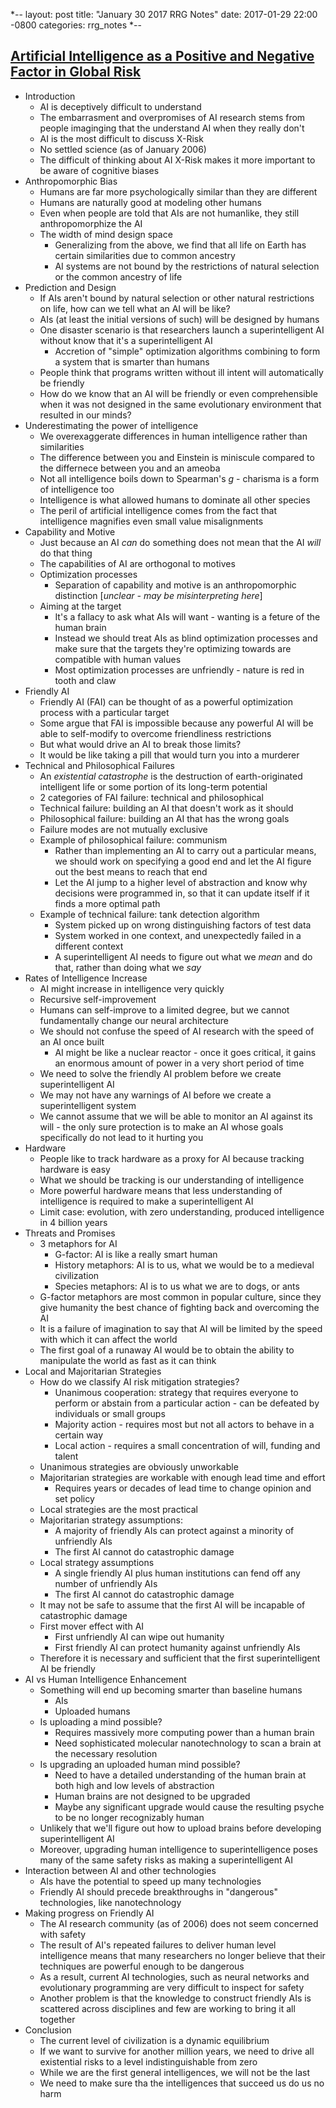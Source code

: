 *--
layout: post
title: "January 30 2017 RRG Notes"
date: 2017-01-29 22:00 -0800
categories: rrg_notes
*--

## [Artificial Intelligence as a Positive and Negative Factor in Global Risk](https://intelligence.org/files/AIPosNegFactor.pdf)
* Introduction
  * AI is deceptively difficult to understand
  * The embarrasment and overpromises of AI research stems from people imaginging that the understand AI when they really don't
  * AI is the most difficult to discuss X-Risk
  * No settled science (as of January 2006)
  * The difficult of thinking about AI X-Risk makes it more important to be aware of cognitive biases
* Anthropomorphic Bias
  * Humans are far more psychologically similar than they are different
  * Humans are naturally good at modeling other humans
  * Even when people are told that AIs are not humanlike, they still anthropomorphize the AI
  * The width of mind design space
    * Generalizing from the above, we find that all life on Earth has certain similarities due to common ancestry
    * AI systems are not bound by the restrictions of natural selection or the common ancestry of life
* Prediction and Design
  * If AIs aren't bound by natural selection or other natural restrictions on life, how can we tell what an AI will be like?
  * AIs (at least the initial versions of such) will be designed by humans
  * One disaster scenario is that researchers launch a superintelligent AI without know that it's a superintelligent AI
    * Accretion of "simple" optimization algorithms combining to form a system that is smarter than humans
  * People think that programs written without ill intent will automatically be friendly
  * How do we know that an AI will be friendly or even comprehensible when it was not designed in the same evolutionary environment that resulted in our minds?
* Underestimating the power of intelligence
  * We overexaggerate differences in human intelligence rather than similarities
  * The difference between you and Einstein is miniscule compared to the differnece between you and an ameoba
  * Not all intelligence boils down to Spearman's *g* - charisma is a form of intelligence too
  * Intelligence is what allowed humans to dominate all other species
  * The peril of artificial intelligence comes from the fact that intelligence magnifies even small value misalignments
* Capability and Motive
  * Just because an AI *can* do something does not mean that the AI *will* do that thing
  * The capabilities of AI are orthogonal to motives
  * Optimization processes
    * Separation of capability and motive is an anthropomorphic distinction [*unclear - may be misinterpreting here*]
  * Aiming at the target
    * It's a fallacy to ask what AIs will want - wanting is a feture of the human brain
    * Instead we should treat AIs as blind optimization processes and make sure that the targets they're optimizing towards are compatible with human values
    * Most optimization processes are unfriendly - nature is red in tooth and claw
* Friendly AI
  * Friendly AI (FAI) can be thought of as a powerful optimization process with a particular target
  * Some argue that FAI is impossible because any powerful AI will be able to self-modify to overcome friendliness restrictions
  * But what would drive an AI to break those limits?
  * It would be like taking a pill that would turn you into a murderer
* Technical and Philosophical Failures
  * An *existential catastrophe* is the destruction of earth-originated intelligent life or some portion of its long-term potential
  * 2 categories of FAI failure: technical and philosophical
  * Technical failure: building an AI that doesn't work as it should
  * Philosophical failure: building an AI that has the wrong goals
  * Failure modes are not mutually exclusive
  * Example of philosophical failure: communism 
    * Rather than implementing an AI to carry out a particular means, we should work on specifying a good end and let the AI figure out the best means to reach that end
    * Let the AI jump to a higher level of abstraction and know why decisions were programmed in, so that it can update itself if it finds a more optimal path
  * Example of technical failure: tank detection algorithm
    * System picked up on wrong distinguishing factors of test data
    * System worked in one context, and unexpectedly failed in a different context
    * A superintelligent AI needs to figure out what we *mean* and do that, rather than doing what we *say*
* Rates of Intelligence Increase
  * AI might increase in intelligence very quickly
  * Recursive self-improvement
  * Humans can self-improve to a limited degree, but we cannot fundamentally change our neural architecture
  * We should not confuse the speed of AI research with the speed of an AI once built
    * AI might be like a nuclear reactor - once it goes critical, it gains an enormous amount of power in a very short period of time
  * We need to solve the friendly AI problem before we create superintelligent AI
  * We may not have any warnings of AI before we create a superintelligent system
  * We cannot assume that we will be able to monitor an AI against its will - the only sure protection is to make an AI whose goals specifically do not lead to it hurting you
* Hardware
  * People like to track hardware as a proxy for AI because tracking hardware is easy
  * What we should be tracking is our understanding of intelligence
  * More powerful hardware means that less understanding of intelligence is required to make a superintelligent AI
  * Limit case: evolution, with zero understanding, produced intelligence in 4 billion years
* Threats and Promises
  * 3 metaphors for AI
    * G-factor: AI is like a really smart human
    * History metaphors: AI is to us, what we would be to a medieval civilization
    * Species metaphors: AI is to us what we are to dogs, or ants
  * G-factor metaphors are most common in popular culture, since they give humanity the best chance of fighting back and overcoming the AI
  * It is a failure of imagination to say that AI will be limited by the speed with which it can affect the world
  * The first goal of a runaway AI would be to obtain the ability to manipulate the world as fast as it can think
* Local and Majoritarian Strategies
  * How do we classify AI risk mitigation strategies?
    * Unanimous cooperation: strategy that requires everyone to perform or abstain from a particular action - can be defeated by individuals or small groups
    * Majority action - requires most but not all actors to behave in a certain way
    * Local action - requires a small concentration of will, funding and talent
  * Unanimous strategies are obviously unworkable
  * Majoritarian strategies are workable with enough lead time and effort
    * Requires years or decades of lead time to change opinion and set policy
  * Local strategies are the most practical
  * Majoritarian strategy assumptions: 
    * A majority of friendly AIs can protect against a minority of unfriendly AIs
    * The first AI cannot do catastrophic damage
  * Local strategy assumptions
    * A single friendly AI plus human institutions can fend off any number of unfriendly AIs
    * The first AI cannot do catastrophic damage
  * It may not be safe to assume that the first AI will be incapable of catastrophic damage
  * First mover effect with AI
    * First unfriendly AI can wipe out humanity
    * First friendly AI can protect humanity against unfriendly AIs
  * Therefore it is necessary and sufficient that the first superintelligent AI be friendly
* AI vs Human Intelligence Enhancement
  * Something will end up becoming smarter than baseline humans
    * AIs
    * Uploaded humans
  * Is uploading a mind possible?
    * Requires massively more computing power than a human brain
    * Need sophisticated molecular nanotechnology to scan a brain at the necessary resolution
  * Is upgrading an uploaded human mind possible?
    * Need to have a detailed understanding of the human brain at both high and low levels of abstraction
    * Human brains are not designed to be upgraded
    * Maybe any significant upgrade would cause the resulting psyche to be no longer recognizably human
  * Unlikely that we'll figure out how to upload brains before developing superintelligent AI
  * Moreover, upgrading human intelligence to superintelligence poses many of the same safety risks as making a superintelligent AI
* Interaction between AI and other technologies
  * AIs have the potential to speed up many technologies
  * Friendly AI should precede breakthroughs in "dangerous" technologies, like nanotechnology
* Making progress on Friendly AI
  * The AI research community (as of 2006) does not seem concerned with safety
  * The result of AI's repeated failures to deliver human level intelligence means that many researchers no longer believe that their techniques are powerful enough to be dangerous
  * As a result, current AI technologies, such as neural networks and evolutionary programming are very difficult to inspect for safety
  * Another problem is that the knowledge to construct friendly AIs is scattered across disciplines and few are working to bring it all together
* Conclusion
  * The current level of civilization is a dynamic equilibrium
  * If we want to survive for another million years, we need to drive all existential risks to a level indistinguishable from zero
  * While we are the first general intelligences, we will not be the last
  * We need to make sure tha the intelligences that succeed us do us no harm

  